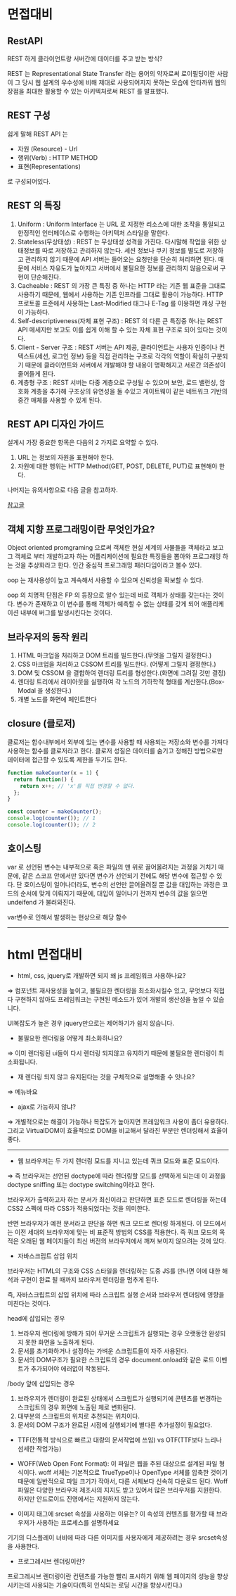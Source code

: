 # 면접대비

## RestAPI

REST 하게 클라이언트랑 서버간에 데이터를 주고 받는 방식?

REST 는 Representational State Transfer 라는 용어의 약자로써 로이필딩이란 사람이 그 당시 웹 설계의 우수성에 비해 제대로 사용되어지지 못하는 모습에 안타까워 웹의 장점을 최대한 활용할 수 있는 아키텍처로써 REST 를 발표했다.

## REST 구성

쉽게 말해 REST API 는

- 자원 (Resource) - Url
- 행위(Verb) : HTTP METHOD
- 표현(Representations)

로 구성되어있다.

## REST 의 특징

1. Uniform : Uniform Interface 는 URL 로 지정한 리소스에 대한 조작을 통일되고 한정적인 인터페이스로 수행하는 아키텍처 스타일을 말한다.
2. Stateless(무상태성) : REST 는 무상태성 성격을 가진다. 다시말해 작업을 위한 상태정보를 따로 저장하고 관리하지 않는다. 세션 정보나 쿠키 정보를 별도로 저장하고 관리하지 않기 때문에 API 서버는 들어오는 요청만을 단순히 처리하면 된다. 때문에 서비스 자유도가 높아지고 서버에서 불필요한 정보를 관리하지 않음으로써 구현이 단순해진다.
3. Cacheable : REST 의 가장 큰 특징 중 하나는 HTTP 라는 기존 웹 표준을 그대로 사용하기 때문에, 웹에서 사용하는 기존 인프라를 그대로 활용이 가능하다. HTTP 프로토콜 표준에서 사용하는 Last-Modified 태그나 E-Tag 를 이용하면 캐싱 구현이 가능하다.
4. Self-descriptiveness(자체 표현 구조) : REST 의 다른 큰 특징중 하나는 REST API 메세지만 보고도 이를 쉽게 이해 할 수 있는 자체 표현 구조로 되어 있다는 것이다.
5. Client - Server 구조 : REST 서버는 API 제공, 클라이언트는 사용자 인증이나 컨텍스트(세션, 로그인 정보) 등을 직접 관리하는 구조로 각각의 역할이 확실히 구분되기 때문에 클라이언트와 서버에서 개발해야 할 내용이 명확해지고 서로간 의존성이 줄어들게 된다.
6. 계층형 구조 : REST 서버는 다중 계층으로 구성될 수 있으며 보안, 로드 밸런싱, 암호화 계층을 추가해 구조상의 유연성을 둘 수있고 게이트웨이 같은 네트워크 기반의 중간 매체를 사용할 수 있게 된다.

## REST API 디자인 가이드

설계시 가장 중요한 항목은 다음의 2 가지로 요약할 수 있다.

1. URL 는 정보의 자원을 표현해야 한다.
2. 자원에 대한 행위는 HTTP Method(GET, POST, DELETE, PUT)로 표현해야 한다.

나머지는 유의사항으로 다음 글을 참고하자.

[참고글](https://meetup.toast.com/posts/92)

## 객체 지향 프로그래밍이란 무엇인가요?

Object oriented promgraming 으로써 객체란 현실 세계의 사물들을 객체라고 보고 그 객체로 부터 개발하고자 하는 어플리케이션에 필요한 특징들을 뽑아와 프로그래밍 하는 것을 추상화라고 한다. 인간 중심적 프로그래밍 패러다임이라고 볼수 있다.

oop 는 재사용성이 높고 계속해서 사용할 수 있으며 신뢰성을 확보할 수 있다.

oop 의 치명적 단점은 FP 의 등장으로 알수 있는데 바로 객체가 상태를 갖는다는 것이다. 변수가 존재하고 이 변수를 통해 객체가 예측할 수 없는 상태를 갖게 되어 애플리케이션 내부에 버그를 발생시킨다는 것이다.

## 브라우저의 동작 원리

1. HTML 마크업을 처리하고 DOM 트리를 빌드한다.(무엇을 그릴지 결정한다.)
2. CSS 마크업을 처리하고 CSSOM 트리를 빌드한다. (어떻게 그릴지 결정한다.)
3. DOM 및 CSSOM 을 결합하여 렌더링 트리를 형성한다.(화면에 그려질 것만 결정)
4. 렌더링 트리에서 레이아웃을 실행하여 각 노드의 기하학적 형태를 계산한다.(Box-Modal 을 생성한다.)
5. 개별 노드를 화면에 페인트한다

## closure (클로저)

클로저는 함수내부에서 외부에 있는 변수를 사용할 때 사용되는 저장소와 변수를 가져다 사용하는 함수를 클로저라고 한다. 클로저 성질은 데이터를 숨기고 정해진 방법으로만 데이터에 접근할 수 있도록 제한을 두기도 한다.

```js
function makeCounter(x = 1) {
  return function() {
    return x++; // 'x'를 직접 변경할 수 없다.
  };
}

const counter = makeCounter();
console.log(counter()); // 1
console.log(counter()); // 2
```

## 호이스팅

var 로 선언된 변수는 내부적으로 혹은 파일의 맨 위로 끌어올려지는 과정을 거치기 때문에, 같은 스코프 안에서만 있다면 변수가 선언되기 전에도 해당 변수에 접근할 수 있다. 단 호이스팅이 일어나더라도, 변수의 선언만 끌어올려질 뿐 값을 대입하는 과정은 코드의 순서에 맞게 이뤄지기 때문에, 대입이 일어나기 전까지 변수의 값을 읽으면 undeifend 가 불러와진다.

var변수로 인해서 발생하는 현상으로 해당 함수

---

# html 면접대비

- html, css, jquery로 개발하면 되지 왜 js 프레임워크 사용하나요?

⇒ 컴포넌트 재사용성을 높이고, 불필요한 렌더링을 최소화시킬수 있고, 무엇보다 직접 다 구현하지 않아도 프레임워크는 구현된 메소드가 있어 개발의 생산성을 높일 수 있습니다.

UI복잡도가 높은 경우 jquery만으로는 제어하기가 쉽지 않습니다.

- 불필요한 렌더링을 어떻게 최소화하나요?

⇒ 이미 렌더링된 ui들이 다시 렌더링 되지않고 유지하기 때문에 불필요한 렌더링이 최소화됩니다.

- 재 렌더링 되지 않고 유지된다는 것을 구체적으로 설명해줄 수 잇나요?

⇒ 메뉴바요

- ajax로 가능하지 않냐?

⇒ 개별적으로는 해결이 가능하나 복잡도가 높아지면 프레임워크 사용이 좀더 유용하다. 그리고 VirtualDOM이 효율적으로 DOM을 비교해서 달라진 부분만 렌더링해서 효율이 좋다.

---

- 웹 브라우저는 두 가지 렌더링 모드를 지니고 있는데 쿼크 모드와 표준 모드이다.

⇒ 즉 브라우저는 선언된 doctype에 따라 렌더링할 모드를 선택하게 되는데 이 과정을 doctype sniffing 또는 doctype switching이라고 한다.

브라우저가 출력하고자 하는 문서가 최신이라고 판단하면 표준 모드로 렌더링을 하는데 CSS2 스펙에 따라 CSS가 적용되었다는 것을 의미한다.

반면 브라우저가 예전 문서라고 판단을 하면 쿼크 모드로 렌더링 하게된다. 이 모드에서는 이전 세대의 브라우저에 맞는 비 표준적 방법의 CSS를 적용한다. 즉 쿼크 모드의 목적은 오래된 웹 페이지들이 최신 버전의 브라우저에서 깨져 보이지 않으려는 것에 있다.

- 자바스크립트 삽입 위치

브라우저는 HTML의 구조와 CSS 스타일을 렌더링하는 도중 JS를 만나면 이에 대한 해석과 구현이 완료 될 때까지 브라우저 렌더링을 멈추게 된다.

즉, 자바스크립트의 삽입 위치에 따라 스크립트 실행 순서와 브라우저 렌더링에 영향을 미친다는 것이다.

head에 삽입되는 경우

1. 브라우저 렌더링에 방해가 되어 무거운 스크립트가 실행되는 경우 오랫동안 완성되지 못한 화면을 노출하게 된다.
2. 문서를 초기화하거나 설정하는 가벼운 스크립트들이 자주 사용된다.
3. 문서의 DOM구조가 필요한 스크립트의 경우 document.onload와 같은 로드 이벤트가 추가되어야 에러없이 작동된다.

/body 앞에 삽입되는 경우

1. 브라우저가 렌더링이 완료된 상태에서 스크립트가 실행되기에 콘텐츠를 변경하는 스크립트의 경우 화면에 노출된 체로 변화된다.
2. 대부분의 스크립트의 위치로 추천되는 위치이다.
3. 문서의 DOM 구조가 완료된 시점에 실행되기에 별다른 추가설정이 필요없다.

- TTF(전통적 방식으로 빠르고 대량의 문서작업에 쓰임) vs OTF(TTF보다 느리나 섬세한 작업가능)
- WOFF(Web Open Font Format): 이 파일은 웹을 주된 대상으로 설계된 파일 형식이다. woff 서체는 기본적으로 TrueType이나 OpenType 서체를 압축한 것이기 때문에 일반적으로 파일 크기가 작아서, 다른 서체보다 신속히 다운로드 된다. Woff 파일은 다양한 브라우저 제조사의 지지도 받고 있어서 많은 브라우저를 지원한다. 하지만 안드로이드 진영에서는 지원하지 않는다.

- 이미지 태그에 srcset 속성을 사용하는 이유는? 이 속성의 컨텐츠를 평가할 때 브라우저가 사용하는 프로세스를 설명하세요

기기의 디스플레이 너비에 따라 다른 이미지를 사용자에게 제공하려는 경우 srcset속성을 사용한다.

- 프로그레시브 렌더링이란?

프로그레시브 렌더링이란 컨텐츠를 가능한 빨리 표시하기 위해 웹 페이지의 성능을 향상시키는데 사용되는 기술이다(특히 인식되는 로딩 시간을 향상시킨다.)
